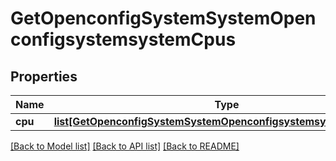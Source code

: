 # GetOpenconfigSystemSystemOpenconfigsystemsystemCpus

## Properties
Name | Type | Description | Notes
------------ | ------------- | ------------- | -------------
**cpu** | [**list[GetOpenconfigSystemSystemOpenconfigsystemsystemCpusCpu]**](GetOpenconfigSystemSystemOpenconfigsystemsystemCpusCpu.md) |  | [optional] 

[[Back to Model list]](../README.md#documentation-for-models) [[Back to API list]](../README.md#documentation-for-api-endpoints) [[Back to README]](../README.md)


